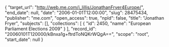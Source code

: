 {
  "target_url": "http://web.me.com/j_lillis/JonathanFryer4Europe/", 
  "end_date": null, 
  "date": "2006-01-01T12:00:00", 
  "slug": 28475434, 
  "publisher": "me.com", 
  "open_access": true, 
  "npld": false, 
  "title": "Jonathan Fryer", 
  "subjects": [], 
  "collections": [
    {
      "id": 2450, 
      "name": "European Parliament Elections 2009"
    }
  ], 
  "record_id": "20060101T120000/kBnxa1g+ftrdToNQKrWQgA==", 
  "scope": "root", 
  "start_date": null
}

